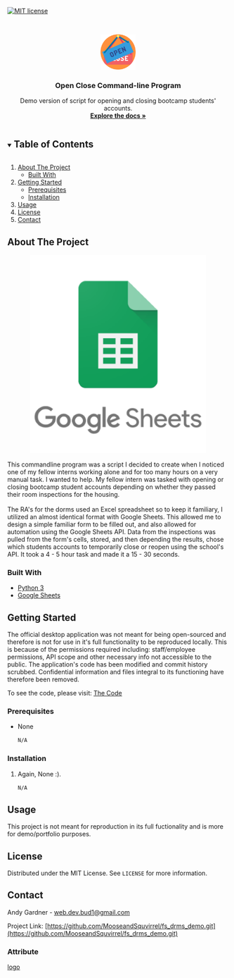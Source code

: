 <!--
*** Thanks for checking out the Best-README-Template. If you have a suggestion
*** that would make this better, please fork the fs_drms_demo and create a pull request
*** or simply open an issue with the tag "enhancement".
*** Thanks again! Now go create something AMAZING! :D
***
***
***
*** To avoid retyping too much info. Do a search and replace for the following:
*** github_username, fs_drms_demo_name, twitter_handle, email, project_title, project_description
-->



<!-- PROJECT SHIELDS -->
<!--
*** I'm using markdown "reference style" links for readability.
*** Reference links are enclosed in brackets [ ] instead of parentheses ( ).
*** See the bottom of this document for the declaration of the reference variables
*** for contributors-url, forks-url, etc. This is an optional, concise syntax you may use.
*** https://www.markdownguide.org/basic-syntax/#reference-style-links
-->


[![MIT license](https://img.shields.io/badge/License-MIT-blue.svg)](https://lbesson.mit-license.org/)


<!-- PROJECT LOGO -->
<br />
<p align="center">
  <a href="https://github.com/MooseandSquvirrel/fs_drms_demo.git">
    <img src="images/open.png" alt="drms logo" width="80" height="80">
  </a>

  <h3 align="center">Open Close Command-line Program</h3>

  <p align="center">
  	Demo version of script for opening and closing bootcamp students' accounts.
    <br />
    <a href="https://github.com/MooseandSquvirrel/fs_drms_demo.git"><strong>Explore the docs »</strong></a
  </p>
</p>



<!-- TABLE OF CONTENTS -->
<details open="open">
  <summary><h2 style="display: inline-block">Table of Contents</h2></summary>
  <ol>
    <li>
      <a href="#about-the-project">About The Project</a>
      <ul>
        <li><a href="#built-with">Built With</a></li>
      </ul>
    </li>
    <li>
      <a href="#getting-started">Getting Started</a>
      <ul>
        <li><a href="#prerequisites">Prerequisites</a></li>
        <li><a href="#installation">Installation</a></li>
      </ul>
    </li>
    <li><a href="#usage">Usage</a></li>
    <li><a href="#license">License</a></li>
    <li><a href="#contact">Contact</a></li>
  </ol>
</details>



<!-- ABOUT THE PROJECT -->
## About The Project

<p align="center">
  <a href="https://github.com/MooseandSquvirrel/fs_drms_demo.git">
    <img src="images/googleSheets.png" alt="drms logo" width="400" height="450">
  </a>
 </p>

This commandline program was a script I decided to create when I noticed one of my fellow interns working 
alone and for too many hours on a very manual task. I wanted to help. My fellow intern was tasked with opening or 
closing bootcamp student accounts depending on whether they passed their room inspections for the housing. 
<br /><br /> 
The RA's for the dorms used an Excel spreadsheet so to keep it familiary, I utilized an almost identical format with Google Sheets. This allowed me to design a simple familiar form to be filled out, and also allowed for automation using the Google Sheets API. Data from the inspections was pulled from the form's cells, stored, and then depending the results, chose which students accounts to temporarily close or reopen using the school's API. It took a 4 - 5 hour task and made it a 15 - 30 seconds. 

### Built With

* [Python 3](https://www.python.org/)
* [Google Sheets](https://www.google.com/sheets/about/)



<!-- GETTING STARTED -->
## Getting Started

The official desktop application was not meant for being open-sourced and therefore
is not for use in it's full functionality to be reproduced locally. This is because of the permissions required including: staff/employee permissions, API scope and other necessary info not accessible to the public. The application's code has been modified and commit history scrubbed. Confidential information and files integral to its functioning have therefore been removed. 

To see the code, please visit: <a href="https://github.com/MooseandSquvirrel/fs_drms_demo.git">The Code</a>
<br />

### Prerequisites

* None
  ```sh
  N/A
  ```

### Installation

1. Again, None :). 
   ```sh
   N/A
   ```

<!-- USAGE EXAMPLES -->
## Usage

This project is not meant for reproduction in its full fuctionality and is more for demo/portfolio purposes.

<!-- LICENSE -->
## License

Distributed under the MIT License. See `LICENSE` for more information.


<!-- CONTACT -->
## Contact

Andy Gardner - web.dev.bud1@gmail.com

Project Link: [https://github.com/MooseandSquvirrel/fs_drms_demo.git](https://github.com/MooseandSquvirrel/fs_drms_demo.git)


### Attribute

[logo](https://www.flaticon.com/free-icon/open_1169906?term=open%20close&page=1&position=9&related_item_id=1169906)


